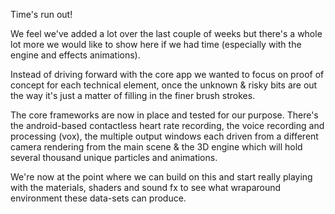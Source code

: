 Time's run out! 

We feel we've added a lot over the last couple of weeks but there's a whole lot more we would like to show here if we had time (especially with the engine and effects animations).

Instead of driving forward with the core app we wanted to focus on proof of concept for each technical element, once the unknown & risky bits are out the way it's just a matter of filling in  the finer brush strokes. 


The core frameworks are now in place and tested for our purpose. There's the android-based contactless heart rate recording, the voice recording and processing (vox), the multiple output windows each driven from a different camera rendering from the main scene & the 3D engine which will hold several thousand unique particles and animations. 

We're now at the point where we can build on this and start really playing with the materials, shaders and sound fx to see what wraparound environment these data-sets can produce.





